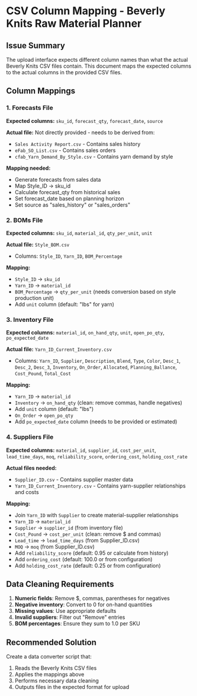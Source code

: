 # CSV Column Mapping - Beverly Knits Raw Material Planner

## Issue Summary
The upload interface expects different column names than what the actual Beverly Knits CSV files contain. This document maps the expected columns to the actual columns in the provided CSV files.

## Column Mappings

### 1. Forecasts File
**Expected columns:** `sku_id`, `forecast_qty`, `forecast_date`, `source`

**Actual file:** Not directly provided - needs to be derived from:
- `Sales Activity Report.csv` - Contains sales history
- `eFab_SO_List.csv` - Contains sales orders
- `cfab_Yarn_Demand_By_Style.csv` - Contains yarn demand by style

**Mapping needed:**
- Generate forecasts from sales data
- Map Style_ID → sku_id
- Calculate forecast_qty from historical sales
- Set forecast_date based on planning horizon
- Set source as "sales_history" or "sales_orders"

### 2. BOMs File
**Expected columns:** `sku_id`, `material_id`, `qty_per_unit`, `unit`

**Actual file:** `Style_BOM.csv`
- Columns: `Style_ID`, `Yarn_ID`, `BOM_Percentage`

**Mapping:**
- `Style_ID` → `sku_id`
- `Yarn_ID` → `material_id`
- `BOM_Percentage` → `qty_per_unit` (needs conversion based on style production unit)
- Add `unit` column (default: "lbs" for yarn)

### 3. Inventory File
**Expected columns:** `material_id`, `on_hand_qty`, `unit`, `open_po_qty`, `po_expected_date`

**Actual file:** `Yarn_ID_Current_Inventory.csv`
- Columns: `Yarn_ID`, `Supplier`, `Description`, `Blend`, `Type`, `Color`, `Desc_1`, `Desc_2`, `Desc_3`, `Inventory`, `On_Order`, `Allocated`, `Planning_Ballance`, `Cost_Pound`, `Total_Cost`

**Mapping:**
- `Yarn_ID` → `material_id`
- `Inventory` → `on_hand_qty` (clean: remove commas, handle negatives)
- Add `unit` column (default: "lbs")
- `On_Order` → `open_po_qty`
- Add `po_expected_date` column (needs to be provided or estimated)

### 4. Suppliers File
**Expected columns:** `material_id`, `supplier_id`, `cost_per_unit`, `lead_time_days`, `moq`, `reliability_score`, `ordering_cost`, `holding_cost_rate`

**Actual files needed:**
- `Supplier_ID.csv` - Contains supplier master data
- `Yarn_ID_Current_Inventory.csv` - Contains yarn-supplier relationships and costs

**Mapping:**
- Join `Yarn_ID` with `Supplier` to create material-supplier relationships
- `Yarn_ID` → `material_id`
- `Supplier` → `supplier_id` (from inventory file)
- `Cost_Pound` → `cost_per_unit` (clean: remove $ and commas)
- `Lead_time` → `lead_time_days` (from Supplier_ID.csv)
- `MOQ` → `moq` (from Supplier_ID.csv)
- Add `reliability_score` (default: 0.95 or calculate from history)
- Add `ordering_cost` (default: 100.0 or from configuration)
- Add `holding_cost_rate` (default: 0.25 or from configuration)

## Data Cleaning Requirements

1. **Numeric fields**: Remove $, commas, parentheses for negatives
2. **Negative inventory**: Convert to 0 for on-hand quantities
3. **Missing values**: Use appropriate defaults
4. **Invalid suppliers**: Filter out "Remove" entries
5. **BOM percentages**: Ensure they sum to 1.0 per SKU

## Recommended Solution

Create a data converter script that:
1. Reads the Beverly Knits CSV files
2. Applies the mappings above
3. Performs necessary data cleaning
4. Outputs files in the expected format for upload